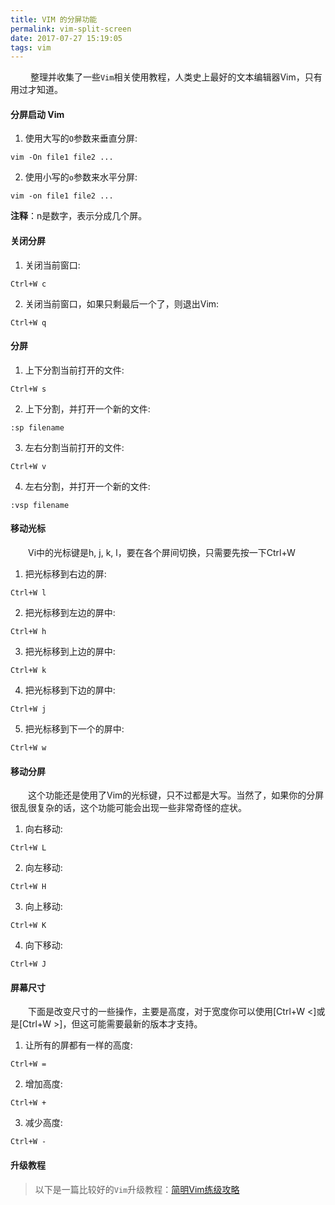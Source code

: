 ```yaml
---
title: VIM 的分屏功能
permalink: vim-split-screen
date: 2017-07-27 15:19:05
tags: vim
---
```

　　  整理并收集了一些`Vim`相关使用教程，人类史上最好的文本编辑器Vim，只有用过才知道。
<!-- more -->
#### 分屏启动 Vim
1. 使用大写的`O`参数来垂直分屏:
```
vim -On file1 file2 ...
```
2. 使用小写的`o`参数来水平分屏:
```
vim -on file1 file2 ...
```
**注释**：n是数字，表示分成几个屏。
#### 关闭分屏
1. 关闭当前窗口:
```
Ctrl+W c
```
2. 关闭当前窗口，如果只剩最后一个了，则退出Vim:
```
Ctrl+W q
```
#### 分屏
1. 上下分割当前打开的文件:
```
Ctrl+W s
```
2. 上下分割，并打开一个新的文件:
```
:sp filename
```
3. 左右分割当前打开的文件:
```
Ctrl+W v
```
4. 左右分割，并打开一个新的文件:
```
:vsp filename
```
#### 移动光标
　　Vi中的光标键是h, j, k, l，要在各个屏间切换，只需要先按一下Ctrl+W
1. 把光标移到右边的屏:
```
Ctrl+W l
```
2. 把光标移到左边的屏中:
```
Ctrl+W h
```
3. 把光标移到上边的屏中:
```
Ctrl+W k
```
4. 把光标移到下边的屏中:
```
Ctrl+W j
```
5. 把光标移到下一个的屏中:
```
Ctrl+W w
```
#### 移动分屏
　　这个功能还是使用了Vim的光标键，只不过都是大写。当然了，如果你的分屏很乱很复杂的话，这个功能可能会出现一些非常奇怪的症状。
1. 向右移动:
```
Ctrl+W L
```
2. 向左移动:
```
Ctrl+W H
```
3. 向上移动:
```
Ctrl+W K
```
4. 向下移动:
```
Ctrl+W J
```
#### 屏幕尺寸
　　下面是改变尺寸的一些操作，主要是高度，对于宽度你可以使用[Ctrl+W <]或是[Ctrl+W >]，但这可能需要最新的版本才支持。
1. 让所有的屏都有一样的高度:
```
Ctrl+W =
```
2. 增加高度:
```
Ctrl+W +
```
3. 减少高度:
```
Ctrl+W -
```
#### 升级教程
> 以下是一篇比较好的`Vim`升级教程：[简明Vim练级攻略](https://www.molloc.com/archives/483)

